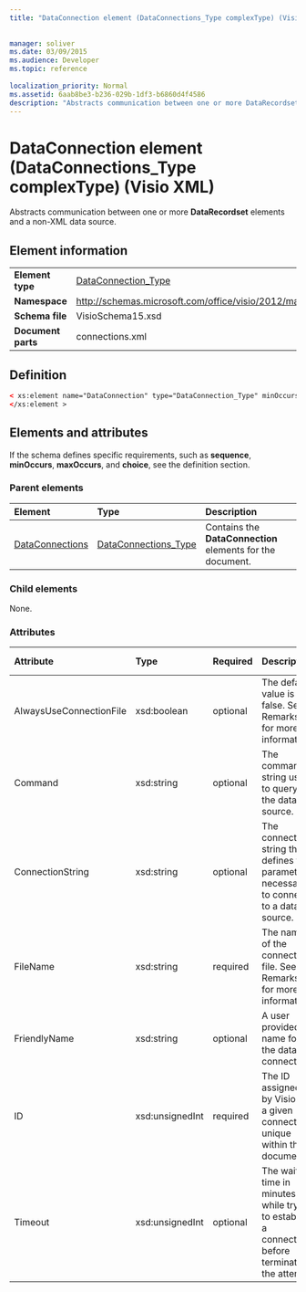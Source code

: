 ```yaml
---
title: "DataConnection element (DataConnections_Type complexType) (Visio XML)"
 
 
manager: soliver
ms.date: 03/09/2015
ms.audience: Developer
ms.topic: reference
 
localization_priority: Normal
ms.assetid: 6aab8be3-b236-029b-1df3-b6860d4f4586
description: "Abstracts communication between one or more DataRecordset elements and a non-XML data source."
---
```


# DataConnection element (DataConnections_Type complexType) (Visio XML)

Abstracts communication between one or more **DataRecordset** elements and a non-XML data source. 
  
## Element information

|||
|:-----|:-----|
|**Element type** <br/> |[DataConnection_Type](dataconnection_type-complextypevisio-xml.md) <br/> |
|**Namespace** <br/> |http://schemas.microsoft.com/office/visio/2012/main  <br/> |
|**Schema file** <br/> |VisioSchema15.xsd  <br/> |
|**Document parts** <br/> |connections.xml  <br/> |
   
## Definition

```XML
< xs:element name="DataConnection" type="DataConnection_Type" minOccurs="1" maxOccurs="unbounded" >
</xs:element >
```

## Elements and attributes

If the schema defines specific requirements, such as **sequence**, **minOccurs**, **maxOccurs**, and **choice**, see the definition section. 
  
### Parent elements

|**Element**|**Type**|**Description**|
|:-----|:-----|:-----|
|[DataConnections](dataconnections-elementvisio-xml.md) <br/> |[DataConnections_Type](dataconnections_type-complextypevisio-xml.md) <br/> |Contains the **DataConnection** elements for the document.  <br/> |
   
### Child elements

None.
  
### Attributes

|**Attribute**|**Type**|**Required**|**Description**|**Possible values**|
|:-----|:-----|:-----|:-----|:-----|
|AlwaysUseConnectionFile  <br/> |xsd:boolean  <br/> |optional  <br/> |The default value is false. See Remarks for more information.  <br/> |Values of the xsd:boolean type.  <br/> |
|Command  <br/> |xsd:string  <br/> |optional  <br/> |The command string used to query the data source.  <br/> |Values of the xsd:string type.  <br/> |
|ConnectionString  <br/> |xsd:string  <br/> |optional  <br/> |The connection string that defines the parameters necessary to connect to a data source.  <br/> |Values of the xsd:string type.  <br/> |
|FileName  <br/> |xsd:string  <br/> |required  <br/> |The name of the connection file. See Remarks for more information.  <br/> |Values of the xsd:string type.  <br/> |
|FriendlyName  <br/> |xsd:string  <br/> |optional  <br/> |A user provided name for the data connection.  <br/> |Values of the xsd:string type.  <br/> |
|ID  <br/> |xsd:unsignedInt  <br/> |required  <br/> |The ID assigned by Visio for a given connection, unique within the document.  <br/> |Values of the xsd:unsignedInt type.  <br/> |
|Timeout  <br/> |xsd:unsignedInt  <br/> |optional  <br/> |The wait time in minutes while trying to establish a connection before terminating the attempt.  <br/> |Values of the xsd:unsignedInt type.  <br/> |
   


